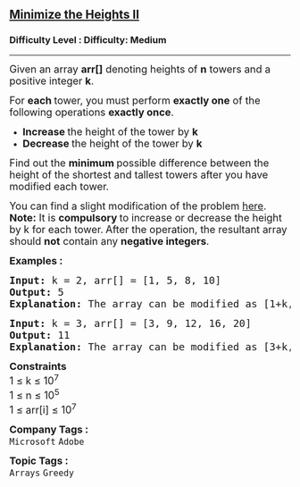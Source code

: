 <h2><a href="https://www.geeksforgeeks.org/problems/minimize-the-heights3351/0">Minimize the Heights II</a></h2><h3>Difficulty Level : Difficulty: Medium</h3><hr><div class="problems_problem_content__Xm_eO"><p><span style="font-size: 18px;">Given an array <strong>arr[]</strong> denoting heights of <strong>n</strong> towers and a positive integer <strong>k</strong>. </span></p>
<p><span style="font-size: 18px;">For <strong>each </strong>tower, you must perform <strong>exactly one</strong> of the following operations <strong>exactly once</strong>.</span></p>
<ul>
<li><span style="font-size: 18px;"><strong>Increase </strong>the height of the tower by <strong>k</strong></span></li>
<li><span style="font-size: 18px;"><strong>Decrease </strong>the height of the tower by <strong>k</strong></span></li>
</ul>
<p><span style="font-size: 18px;">Find out the <strong>minimum </strong>possible difference between the height&nbsp;of the shortest and tallest towers after you have modified each tower.</span></p>
<p><span style="font-size: 18px;">You can find a slight modification of the problem&nbsp;<a href="https://practice.geeksforgeeks.org/problems/minimize-the-heights-i/1/">here</a>.<br><strong>Note:</strong> It is <strong>compulsory </strong>to increase or decrease the height by k for each tower.<strong> </strong>After the operation, the resultant array should <strong>not</strong> contain any <strong>negative integers</strong>.</span></p>
<p><span style="font-size: 18px;"><strong>Examples :</strong></span></p>
<pre><span style="font-size: 18px;"><strong>Input: </strong>k = 2, arr[] = [1, 5, 8, 10]
<strong>Output: </strong>5
<strong>Explanation: </strong>The array can be modified as [1+k, 5-k, 8-k, 10-k] = [3, 3, 6, 8]. The difference between the largest and the smallest is 8-3 = 5.
</span></pre>
<pre><span style="font-size: 18px;"><strong>Input: </strong>k = 3, arr[] = [3, 9, 12, 16, 20]
<strong>Output: </strong>11
<strong>Explanation: </strong>The array can be modified as [</span><span style="font-size: 18px;">3+k, 9+k, 12-k, 16-k, 20-k] = [6, 12, 9, 13, 17]. The difference between the largest and the smallest is 17-6 = 11.&nbsp;
</span></pre>
<p><span style="font-size: 18px;"><strong>Constraints</strong><br>1 ≤ k ≤ 10<sup>7</sup><br>1 ≤ n ≤ 10<sup>5</sup><br>1 ≤ arr[i] ≤ 10<sup>7</sup></span></p></div><p><span style=font-size:18px><strong>Company Tags : </strong><br><code>Microsoft</code>&nbsp;<code>Adobe</code>&nbsp;<br><p><span style=font-size:18px><strong>Topic Tags : </strong><br><code>Arrays</code>&nbsp;<code>Greedy</code>&nbsp;